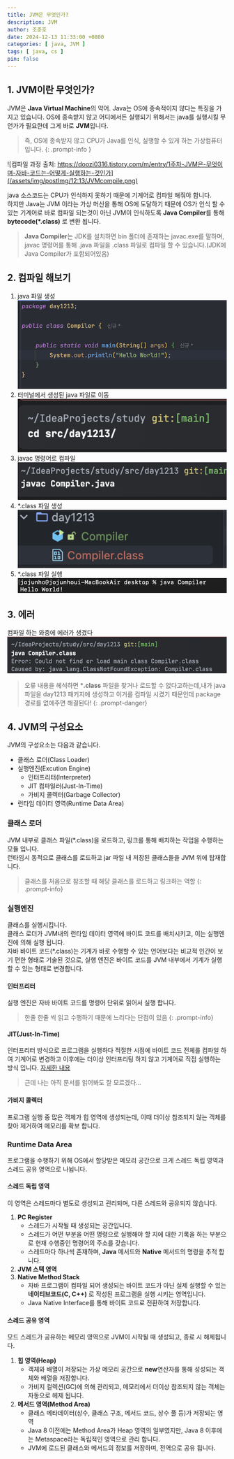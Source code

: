 ```yaml
---
title: JVM은 무엇인가?
description: JVM
author: 조준호
date: 2024-12-13 11:33:00 +0800
categories: [ java, JVM ]
tags: [ java, cs ]
pin: false
---
```


## 1. JVM이란 무엇인가?

JVM은 **Java Virtual Machine**의 약어.
Java는 OS에 종속적이지 않다는 특징을 가지고 있습니다. OS에 종속받지 않고 어디에서든 실행되기 위해서는 java를 실행시킬 무언가가 필요한데 그게 바로 **JVM**입니다.
> 즉, OS에 종속받지 않고 CPU가 Java를 인식, 실행할 수 있게 하는 가상컴퓨터 입니다.
{: .prompt-info }

![컴파일 과정 출처: https://doozi0316.tistory.com/m/entry/1주차-JVM은-무엇이며-자바-코드는-어떻게-실행하는-것인가](/assets/img/postImg/12:13/JVMcompile.png)

java 소스코드는 CPU가 인식하지 못하기 때문에 기계어로 컴파일 해줘야 합니다.  
하지만 Java는 JVM 이라는 가상 머신을 통해 OS에 도달하기 때문에 OS가 인식 할 수 있는 기계어로 바로 컴파일 되는것이 아닌 JVM이 인식하도록 **Java Compiler**를 통해 **bytecode(*.class)** 로 변환 됩니다.

> **Java Compiler**는 JDK를 설치하면 bin 폴더에 존재하는 javac.exe를 말하며, javac 명령어를 통해 .java 파일을 .class 파일로 컴파일 할 수 있습니다.(JDK에 Java Compiler가 포함되어있음)

## 2. 컴파일 해보기

1. java 파일 생성
![Hello Word 컴파일하기](/assets/img/postImg/12:13/compiler.png)
2. 터미널에서 생성된 java 파일로 이동
![cd src/day1213](/assets/img/postImg/12:13/cd-src.png)
3. javac 명령어로 컴파일
![javac Compiler.java](/assets/img/postImg/12:13/javac.png)
4. *.class 파일 생성  
![#](/assets/img/postImg/12:13/class파일생성.png)
5. *.class 파일 실행
![#](/assets/img/postImg/12:13/실행.png)

## 3. 에러
컴파일 하는 와중에 에러가 생겼다
![컴파일 에러](/assets/img/postImg/12:13/error.png)
> 오류 내용을 헤석하면 ***.class** 파일을 찾거나 로드할 수 없다고하는데,내가 java파일을 day1213 패키지에 생성하고 이거를 컴파일 시켰기 때문인데 package 경로를 없에주면 해결된다!
{: .prompt-danger}

## 4. JVM의 구성요소
JVM의 구성요소는 다음과 같습니다.
- 클래스 로더(Class Loader)
- 실행엔진(Excution Engine)
    - 인터프리터(Interpreter)
    - JIT 컴파일러(Just-In-Time)
    - 가비지 콜렉터(Garbage Collector)
- 런타임 데이터 영역(Runtime Data Area)

### 클래스 로더
JVM 내부로 클래스 파일(*.class)을 로드하고, 링크를 통해 배치하는 작업을 수행하는 모듈 입니다.  
런타임시 동적으로 클래스를 로드하고 jar 파일 내 저장된 클래스들을 JVM 위에 탑재합니다.
> 클래스를 처음으로 참조할 때 해당 클래스를 로드하고 링크하는 역할
{: .prompt-info}

### 실행엔진
클래스를 실행시킵니다.  
클래스 로더가 JVM내의 런타임 데이터 영역에 바이트 코드를 배치시키고, 이는 실행엔진에 의해 실행 됩니다.  
자바 바이트 코드(*.class)는 기계가 바로 수행할 수 있는 언어보다는 비교적 인간이 보기 편한 형태로 기술된 것으로, 실행 엔진은 바이트 코드를 JVM 내부에서 기계가 실행할 수 있는 형태로 변경합니다.

#### 인터프리터
실행 엔진은 자바 바이트 코드를 명령어 단위로 읽어서 실행 합니다.
> 한줄 한줄 씩 읽고 수행하기 때문에 느리다는 단점이 있음
{: .prompt-info}

#### JIT(Just-In-Time)
인터프리터 방식으로 프로그램을 실행하다 적절한 시점에 바이트 코드 전체를 컴파일 하여 기계어로 변경하고 이후에는 더이상 인터프리팅 하지 않고 기계어로 직접 실행하는 방식 입니다.
[자세한 내용](https://www.ibm.com/docs/ko/sdk-java-technology/8?topic=reference-jit-compiler)
> 근데 나는 아직 문서를 읽어봐도 잘 모르겠다...

#### 가비지 콜렉터
프로그램 실행 중 많은 객체가 힙 영역에 생성되는데, 이때 더이상 참조되지 않는 객체를 찾아 제거하여 메모리를 확보 합니다.

### Runtime Data Area
프로그램을 수행하기 위해 OS에서 할당받은 메모리 공간으로 크게 스레드 독립 영역과 스레드 공유 영역으로 나뉩니다.

#### 스레드 독립 영역
 이 영역은 스레드마다 별도로 생성되고 괸리되며, 다른 스레드와 공유되지 않습니다. 
1. **PC Register**
    - 스레드가 시작될 때 생성되는 공간입니다.
    - 스레드가 어떤 부분을 어떤 명령으로 실행해야 할 지에 대한 기록을 하는 부분으로 현재 수행중인 명령어의 주소를 갖습니다.
    - 스레드마다 하나씩 존재하며, **Java** 메서드와 **Native** 메서드의 명령을 추적 합니다.
2. **JVM 스택 영역**
3. **Native Method Stack**
    - 자바 프로그램이 컴파일 되어 생성되는 바이트 코드가 아닌 실제 실행할 수 있는 **네이티브코드(C, C++)** 로 작성된 프로그램을 실행 시키는 영역입니다.
    - Java Native Interface를 통해 바이트 코드로 전환하여 저장합니다.

#### 스레드 공유 영역
모드 스레드가 공유하는 메모리 영역으로 JVM이 시작될 때 생성되고, 종료 시 해제됩니다.

1. **힙 영역(Heap)**
    - 객체와 배열이 저장되는 가상 메모리 공간으로 **new**연산자를 통해 성성되는 객체와 배열을 저장합니다.
    - 가비지 컬렉션(GC)에 의해 관리되고, 메모리에서 더이상 참조되지 않는 객체는 자동으로 헤제 됩니다.
2. **메서드 영역(Method Area)**
    - 클래스 메타데이터(상수, 클래스 구조, 메서드 코드, 상수 풀 등)가 저장되는 영역
    - Java 8 이전에는 Method Area가 Heap 영역의 일부였지만, Java 8 이후에는 Metaspace라는 독립적인 영역으로 관리 합니다.
    - JVM에 로드된 클래스와 메서드의 정보를 저장하며, 전역으로 공유 됩니다.

